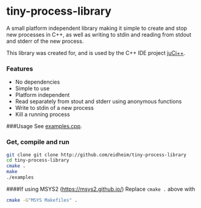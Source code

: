 # tiny-process-library
A small platform independent library making it simple to create and stop new processes in C++, as well as writing to stdin and reading from stdout and stderr of the new process.

This library was created for, and is used by the C++ IDE project [juCi++](https://github.com/cppit/jucipp).

### Features
* No dependencies
* Simple to use
* Platform independent
* Read separately from stout and stderr using anonymous functions
* Write to stdin of a new process
* Kill a running process

###Usage
See [examples.cpp](https://github.com/eidheim/tiny-process-library/blob/master/examples.cpp).

### Get, compile and run
```sh
git clone git clone http://github.com/eidheim/tiny-process-library
cd tiny-process-library
cmake .
make
./examples
```

####If using MSYS2 (https://msys2.github.io/)
Replace `cmake .` above with
```sh
cmake -G"MSYS Makefiles" .
```

